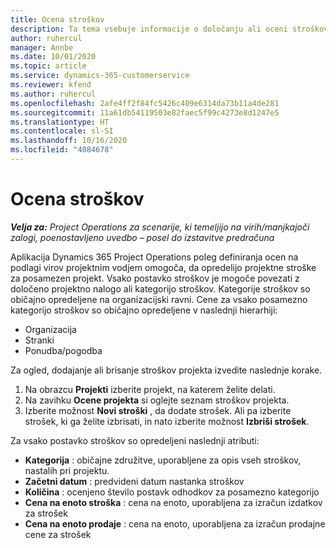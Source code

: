 ```yaml
---
title: Ocena stroškov
description: Ta tema vsebuje informacije o določanju ali oceni stroškov za posamezen projekt.
author: ruhercul
manager: Annbe
ms.date: 10/01/2020
ms.topic: article
ms.service: dynamics-365-customerservice
ms.reviewer: kfend
ms.author: ruhercul
ms.openlocfilehash: 2afe4ff2f84fc5426c409e6314da73b11a4de281
ms.sourcegitcommit: 11a61db54119503e82faec5f99c4273e8d1247e5
ms.translationtype: HT
ms.contentlocale: sl-SI
ms.lasthandoff: 10/16/2020
ms.locfileid: "4084678"
---
```

# <a name="expense-estimates"></a>Ocena stroškov
_**Velja za:** Project Operations za scenarije, ki temeljijo na virih/manjkajoči zalogi, poenostavljeno uvedbo – posel do izstavitve predračuna_

Aplikacija Dynamics 365 Project Operations poleg definiranja ocen na podlagi virov projektnim vodjem omogoča, da opredelijo projektne stroške za posamezen projekt. Vsako postavko stroškov je mogoče povezati z določeno projektno nalogo ali kategorijo stroškov. Kategorije stroškov so običajno opredeljene na organizacijski ravni. Cene za vsako posamezno kategorijo stroškov so običajno opredeljene v naslednji hierarhiji:

- Organizacija
- Stranki
- Ponudba/pogodba

Za ogled, dodajanje ali brisanje stroškov projekta izvedite naslednje korake.

1. Na obrazcu **Projekti** izberite projekt, na katerem želite delati.
2. Na zavihku **Ocene projekta** si oglejte seznam stroškov projekta.
3. Izberite možnost **Novi stroški** , da dodate strošek. Ali pa izberite strošek, ki ga želite izbrisati, in nato izberite možnost **Izbriši strošek**.

Za vsako postavko stroškov so opredeljeni naslednji atributi:

- **Kategorija** : običajne združitve, uporabljene za opis vseh stroškov, nastalih pri projektu.
- **Začetni datum** : predvideni datum nastanka stroškov
- **Količina** : ocenjeno število postavk odhodkov za posamezno kategorijo
- **Cena na enoto stroška** : cena na enoto, uporabljena za izračun izdatkov za strošek
- **Cena na enoto prodaje** : cena na enoto, uporabljena za izračun prodajne cene za strošek

